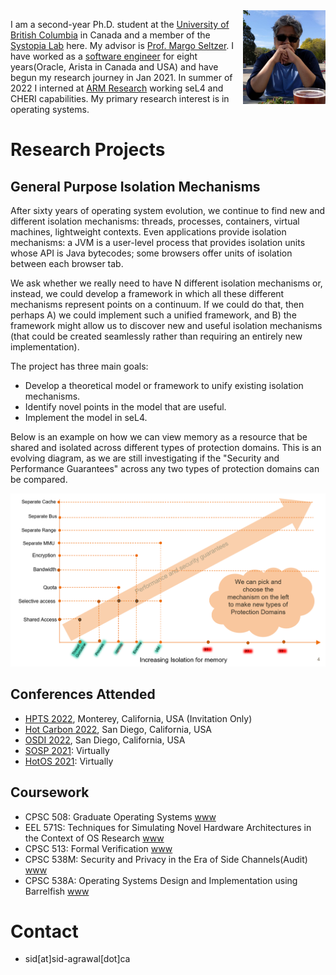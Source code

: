 <img src="profile-pic-square.jpg" alt="drawing" height="150"  align="right" >
 

I am a second-year Ph.D. student at the [University of British Columbia](https://www.cs.ubc.ca/) in Canada and a member of the [Systopia Lab](https://systopia.cs.ubc.ca/) here. 
My advisor is [Prof. Margo Seltzer](https://www.seltzer.com/margo/).
I have worked as a [software engineer](https://www.linkedin.com/in/sidhartha-agrawal/) for eight years(Oracle, Arista in Canada and USA) 
and have begun my research journey in Jan 2021. 
In summer of 2022 I interned at [ARM Research](https://veracruz-project.github.io/) working seL4 and CHERI capabilities.
My primary research interest is in operating systems. 

<a id="org6d28e7e"></a>
# Research Projects

## General Purpose Isolation Mechanisms

After sixty years of operating system evolution, we continue to find new and different isolation mechanisms: threads, processes, containers, virtual machines, lightweight contexts. 
Even applications provide isolation mechanisms: a JVM is a user-level process that provides isolation units whose API is Java bytecodes; some browsers offer units of isolation between each browser tab.

We ask whether we really need to have N different isolation mechanisms or, instead, we could develop a framework in which all these different mechanisms represent points on a continuum. 
If we could do that, then perhaps A) we could implement such a unified framework, and B) the framework might allow us to discover new and useful isolation mechanisms (that could be created seamlessly rather than requiring an entirely new implementation).

The project has three main goals:
* Develop a theoretical model or framework to unify existing isolation mechanisms.
* Identify novel points in the model that are useful.
* Implement the model in seL4.

Below is an example on how we can view memory as a resource that be shared and isolated across different types of protection domains.
This is an evolving diagram, as we are still investigating if the "Security and Performance Guarantees" across any two
types of protection domains can be compared.

![image](memory-model.png)

## Conferences Attended
* [HPTS 2022](http://hpts.ws/index.html), Monterey, California, USA (Invitation Only)
* [Hot Carbon 2022](https://hotcarbon.org/), San Diego, California, USA
* [OSDI 2022](https://www.usenix.org/conference/osdi22), San Diego, California, USA
* [SOSP 2021](https://sosp2021.mpi-sws.org/): Virtually
* [HotOS 2021](https://sigops.org/s/conferences/hotos/2021/): Virtually

<a id="org538e7d9"></a>
## Coursework
- CPSC 508: Graduate Operating Systems [www](<https://www.seltzer.com/margo/teaching/CS508.21/index.html>)
- EEL 571S: Techniques for Simulating Novel Hardware Architectures in the Context of OS Research [www](<https://docs.google.com/document/d/1EAniq36LdA8tReo9KYm-bTFcrvbMwkutUSN8KiLYIiU/edit#heading=h.bdy4i2cqmbbn>)
- CPSC 513: Formal Verification [www](<https://www.cs.ubc.ca/~ajh/courses/cpsc513/index.html>)
- CPSC 538M: Security and Privacy in the Era of Side Channels(Audit) [www](<https://aasthakm.github.io/courses/cpsc538m.html>) 
- CPSC 538A: Operating Systems Design and Implementation using Barrelfish [www](<https://www.cs.ubc.ca/~achreto/teaching/538/>)

<a id="org2825255"></a>
# Contact
-   sid[at]sid-agrawal[dot]ca

